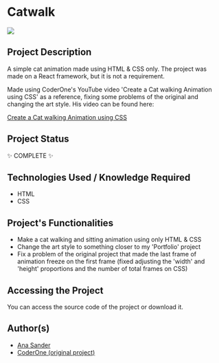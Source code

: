 <h1>Catwalk</h1>

<p>
<img src="https://img.shields.io/badge/status-COMPLETE-green?style=for-the-badge&logo=appveyor"/>
</p>

<h2>Project Description</h2>
<p>A simple cat animation made using HTML & CSS only. The project was made on a React framework, but it is not a requirement.</p>
<p>Made using CoderOne's YouTube video 'Create a Cat walking Animation using CSS' as a reference, fixing some problems of the original and changing the art style. His video can be found here:</p>
<a href='https://www.youtube.com/watch?v=XpCbkegxm9A'>Create a Cat walking Animation using CSS</a>

<h2>Project Status</h2>
<p>✨ COMPLETE ✨</p>

<h2>Technologies Used / Knowledge Required</h2>
<ul>
<li>HTML</li>
<li>CSS</li>
</ul>

<h2>Project's Functionalities</h2>
<ul>
<li>Make a cat walking and sitting animation using only HTML & CSS</li>
<li>Change the art style to something closer to my 'Portfolio' project</li>
<li>Fix a problem of the original project that made the last frame of animation freeze on the first frame (fixed adjusting the 'width' and 'height' proportions and the number of total frames on CSS)</li>
</ul>

<h2>Accessing the Project</h2>
<p>You can access the source code of the project or download it.</p>

<h2>Author(s)</h2>
<ul>
<li><a href='https://github.com/anasander'>Ana Sander</a></li>
<li><a href='https://www.youtube.com/watch?v=XpCbkegxm9A'>CoderOne (original project)</a></li>
</ul>
